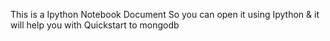This is a Ipython Notebook Document
So you can open it using Ipython & it will help you with Quickstart to mongodb

